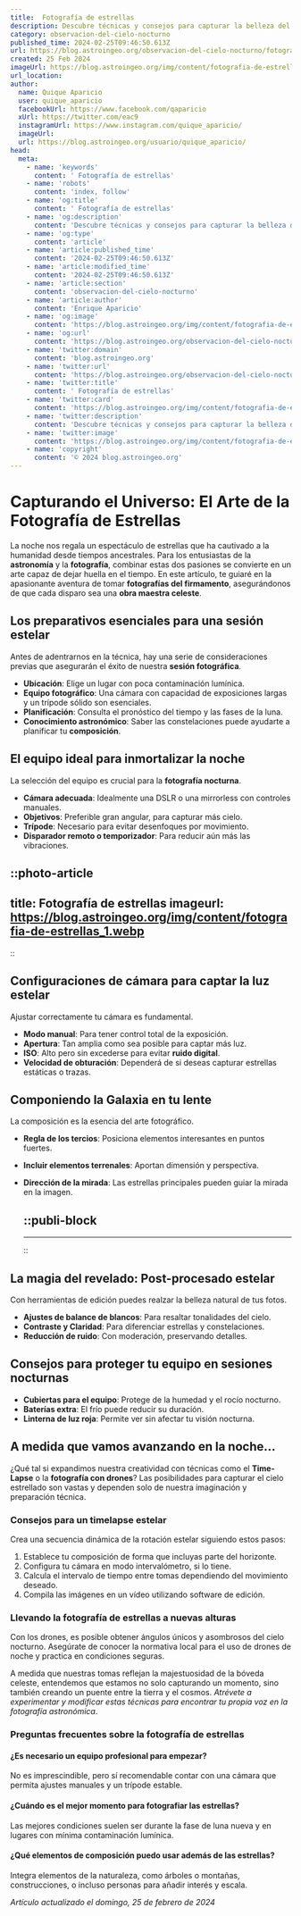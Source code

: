 ```yaml
---
title:  Fotografía de estrellas
description: Descubre técnicas y consejos para capturar la belleza del cielo nocturno. Domina el arte de la fotografía de estrellas con nuestra guía experta.
category: observacion-del-cielo-nocturno
published_time: 2024-02-25T09:46:50.613Z
url: https://blog.astroingeo.org/observacion-del-cielo-nocturno/fotografia-de-estrellas
created: 25 Feb 2024
imageUrl: https://blog.astroingeo.org/img/content/fotografia-de-estrellas_1.webp
url_location:
author:
  name: Quique Aparicio
  user: quique_aparicio
  facebookUrl: https://www.facebook.com/qaparicio
  xUrl: https://twitter.com/eac9
  instagramUrl: https://www.instagram.com/quique_aparicio/
  imageUrl: 
  url: https://blog.astroingeo.org/usuario/quique_aparicio/
head:
  meta:
    - name: 'keywords'
      content: ' Fotografía de estrellas'
    - name: 'robots'
      content: 'index, follow'
    - name: 'og:title'
      content: ' Fotografía de estrellas'
    - name: 'og:description'
      content: 'Descubre técnicas y consejos para capturar la belleza del cielo nocturno. Domina el arte de la fotografía de estrellas con nuestra guía experta.'
    - name: 'og:type'
      content: 'article'
    - name: 'article:published_time'
      content: '2024-02-25T09:46:50.613Z'
    - name: 'article:modified_time'
      content: '2024-02-25T09:46:50.613Z'
    - name: 'article:section'
      content: 'observacion-del-cielo-nocturno'
    - name: 'article:author'
      content: 'Enrique Aparicio'
    - name: 'og:image'
      content: 'https://blog.astroingeo.org/img/content/fotografia-de-estrellas_1.webp'
    - name: 'og:url'
      content: 'https://blog.astroingeo.org/observacion-del-cielo-nocturno/fotografia-de-estrellas'
    - name: 'twitter:domain'
      content: 'blog.astroingeo.org'
    - name: 'twitter:url'
      content: 'https://blog.astroingeo.org/observacion-del-cielo-nocturno/fotografia-de-estrellas'
    - name: 'twitter:title'
      content: ' Fotografía de estrellas'
    - name: 'twitter:card'
      content: 'https://blog.astroingeo.org/img/content/fotografia-de-estrellas_1.webp'
    - name: 'twitter:description'
      content: 'Descubre técnicas y consejos para capturar la belleza del cielo nocturno. Domina el arte de la fotografía de estrellas con nuestra guía experta.'
    - name: 'twitter:image'
      content: 'https://blog.astroingeo.org/img/content/fotografia-de-estrellas_1.webp'
    - name: 'copyright'
      content: '© 2024 blog.astroingeo.org'
---
```

# Capturando el Universo: El Arte de la Fotografía de Estrellas

La noche nos regala un espectáculo de estrellas que ha cautivado a la humanidad desde tiempos ancestrales. Para los entusiastas de la **astronomía** y la **fotografía**, combinar estas dos pasiones se convierte en un arte capaz de dejar huella en el tiempo. En este artículo, te guiaré en la apasionante aventura de tomar **fotografías del firmamento**, asegurándonos de que cada disparo sea una **obra maestra celeste**.

## Los preparativos esenciales para una sesión estelar

Antes de adentrarnos en la técnica, hay una serie de consideraciones previas que asegurarán el éxito de nuestra **sesión fotográfica**.

- **Ubicación**: Elige un lugar con poca contaminación lumínica.
- **Equipo fotográfico**: Una cámara con capacidad de exposiciones largas y un trípode sólido son esenciales.
- **Planificación**: Consulta el pronóstico del tiempo y las fases de la luna.
- **Conocimiento astronómico**: Saber las constelaciones puede ayudarte a planificar tu **composición**.

## El equipo ideal para inmortalizar la noche

La selección del equipo es crucial para la **fotografía nocturna**.

- **Cámara adecuada**: Idealmente una DSLR o una mirrorless con controles manuales.
- **Objetivos**: Preferible gran angular, para capturar más cielo.
- **Trípode**: Necesario para evitar desenfoques por movimiento.
- **Disparador remoto o temporizador**: Para reducir aún más las vibraciones.


::photo-article
---
title:  Fotografía de estrellas
imageurl: https://blog.astroingeo.org/img/content/fotografia-de-estrellas_1.webp
---
::



## Configuraciones de cámara para captar la luz estelar

Ajustar correctamente tu cámara es fundamental.

- **Modo manual**: Para tener control total de la exposición.
- **Apertura**: Tan amplia como sea posible para captar más luz.
- **ISO**: Alto pero sin excederse para evitar **ruido digital**.
- **Velocidad de obturación**: Dependerá de si deseas capturar estrellas estáticas o trazas.

## Componiendo la Galaxia en tu lente

La composición es la esencia del arte fotográfico.

- **Regla de los tercios**: Posiciona elementos interesantes en puntos fuertes.
- **Incluir elementos terrenales**: Aportan dimensión y perspectiva.
- **Dirección de la mirada**: Las estrellas principales pueden guiar la mirada en la imagen.


  ::publi-block
  ---
  ---
  ::
  
  

## La magia del revelado: Post-procesado estelar

Con herramientas de edición puedes realzar la belleza natural de tus fotos.

- **Ajustes de balance de blancos**: Para resaltar tonalidades del cielo.
- **Contraste y Claridad**: Para diferenciar estrellas y constelaciones.
- **Reducción de ruido**: Con moderación, preservando detalles.

## Consejos para proteger tu equipo en sesiones nocturnas

- **Cubiertas para el equipo**: Protege de la humedad y el rocío nocturno.
- **Baterías extra**: El frío puede reducir su duración.
- **Linterna de luz roja**: Permite ver sin afectar tu visión nocturna.

## A medida que vamos avanzando en la noche...

¿Qué tal si expandimos nuestra creatividad con técnicas como el **Time-Lapse** o la **fotografía con drones**? Las posibilidades para capturar el cielo estrellado son vastas y dependen solo de nuestra imaginación y preparación técnica.

### Consejos para un timelapse estelar

Crea una secuencia dinámica de la rotación estelar siguiendo estos pasos:

1. Establece tu composición de forma que incluyas parte del horizonte.
2. Configura tu cámara en modo intervalómetro, si lo tiene.
3. Calcula el intervalo de tiempo entre tomas dependiendo del movimiento deseado.
4. Compila las imágenes en un vídeo utilizando software de edición.

### Llevando la fotografía de estrellas a nuevas alturas

Con los drones, es posible obtener ángulos únicos y asombrosos del cielo nocturno. Asegúrate de conocer la normativa local para el uso de drones de noche y practica en condiciones seguras.

A medida que nuestras tomas reflejan la majestuosidad de la bóveda celeste, entendemos que estamos no solo capturando un momento, sino también creando un puente entre la tierra y el cosmos. *Atrévete a experimentar y modificar estas técnicas para encontrar tu propia voz en la fotografía astronómica*.

### Preguntas frecuentes sobre la fotografía de estrellas

#### ¿Es necesario un equipo profesional para empezar?

No es imprescindible, pero sí recomendable contar con una cámara que permita ajustes manuales y un trípode estable.

#### ¿Cuándo es el mejor momento para fotografiar las estrellas?

Las mejores condiciones suelen ser durante la fase de luna nueva y en lugares con mínima contaminación lumínica.

#### ¿Qué elementos de composición puedo usar además de las estrellas?

Integra elementos de la naturaleza, como árboles o montañas, construcciones, o incluso personas para añadir interés y escala.

_Artículo actualizado el domingo, 25 de febrero de 2024_